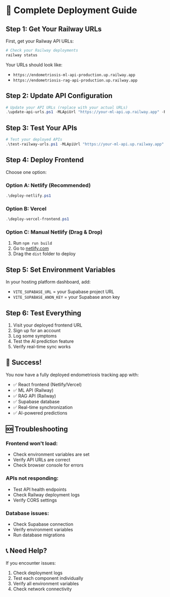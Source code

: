 # 🎯 Complete Deployment Guide

## Step 1: Get Your Railway URLs

First, get your Railway API URLs:

```powershell
# Check your Railway deployments
railway status
```

Your URLs should look like:
- `https://endometriosis-ml-api-production.up.railway.app`
- `https://endometriosis-rag-api-production.up.railway.app`

## Step 2: Update API Configuration

```powershell
# Update your API URLs (replace with your actual URLs)
.\update-api-urls.ps1 -MLApiUrl "https://your-ml-api.up.railway.app" -RAGApiUrl "https://your-rag-api.up.railway.app"
```

## Step 3: Test Your APIs

```powershell
# Test your deployed APIs
.\test-railway-urls.ps1 -MLApiUrl "https://your-ml-api.up.railway.app" -RAGApiUrl "https://your-rag-api.up.railway.app"
```

## Step 4: Deploy Frontend

Choose one option:

### Option A: Netlify (Recommended)
```powershell
.\deploy-netlify.ps1
```

### Option B: Vercel
```powershell
.\deploy-vercel-frontend.ps1
```

### Option C: Manual Netlify (Drag & Drop)
1. Run `npm run build`
2. Go to [netlify.com](https://netlify.com)
3. Drag the `dist` folder to deploy

## Step 5: Set Environment Variables

In your hosting platform dashboard, add:
- `VITE_SUPABASE_URL` = your Supabase project URL
- `VITE_SUPABASE_ANON_KEY` = your Supabase anon key

## Step 6: Test Everything

1. Visit your deployed frontend URL
2. Sign up for an account
3. Log some symptoms
4. Test the AI prediction feature
5. Verify real-time sync works

## 🎉 Success!

You now have a fully deployed endometriosis tracking app with:
- ✅ React frontend (Netlify/Vercel)
- ✅ ML API (Railway)
- ✅ RAG API (Railway)
- ✅ Supabase database
- ✅ Real-time synchronization
- ✅ AI-powered predictions

## 🆘 Troubleshooting

### Frontend won't load:
- Check environment variables are set
- Verify API URLs are correct
- Check browser console for errors

### APIs not responding:
- Test API health endpoints
- Check Railway deployment logs
- Verify CORS settings

### Database issues:
- Check Supabase connection
- Verify environment variables
- Run database migrations

## 📞 Need Help?

If you encounter issues:
1. Check deployment logs
2. Test each component individually
3. Verify all environment variables
4. Check network connectivity
